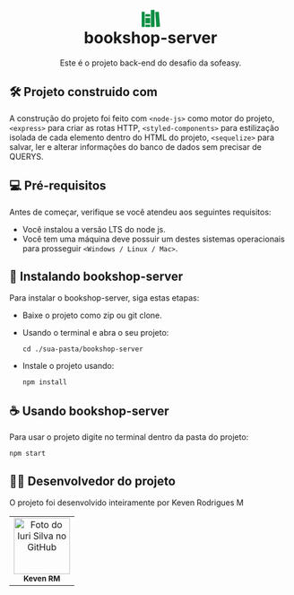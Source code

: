 <h1 align="center">
  <svg stroke="currentColor" fill="currentColor" stroke-width="0" viewBox="0 0 512 512" color="#0B8F44" height="35" width="35" xmlns="http://www.w3.org/2000/svg" style="color: rgb(11, 143, 68);"><path d="M84 480H28a12 12 0 01-12-12V92a12 12 0 0112-12h56a12 12 0 0112 12v376a12 12 0 01-12 12zm156-272v-52a12 12 0 00-12-12H124a12 12 0 00-12 12v52zM112 416v52a12 12 0 0012 12h104a12 12 0 0012-12v-52zm0-176h128v144H112zm228 240h-72a12 12 0 01-12-12V44a12 12 0 0112-12h72a12 12 0 0112 12v424a12 12 0 01-12 12zm29-379.3l30 367.83a12 12 0 0013.45 10.92l72.16-9a12 12 0 0010.47-12.9L465 91.21a12 12 0 00-13.2-10.94l-72.13 7.51A12 12 0 00369 100.7z"></path></svg>
 <br>bookshop-server
</h1>

<center>
  <p>Este é o projeto back-end do desafio da sofeasy.
  </p>
</center>


## 🛠️ Projeto construido com
A construção do projeto foi feito com `<node-js>` como motor do projeto, `<express>` para criar as rotas HTTP, `<styled-components>` para estilização isolada de cada elemento dentro do HTML do projeto, `<sequelize>` para salvar, ler e alterar informações do banco de dados sem precisar de QUERYS.


## 💻 Pré-requisitos

Antes de começar, verifique se você atendeu aos seguintes requisitos:

* Você instalou a versão LTS do node js.
* Você tem uma máquina deve possuir um destes sistemas operacionais para prosseguir `<Windows / Linux / Mac>`.

## 🚀 Instalando bookshop-server

Para instalar o bookshop-server, siga estas etapas:

- Baixe o projeto como zip ou git clone.

- Usando o terminal e abra o seu projeto:
  ```
  cd ./sua-pasta/bookshop-server
  ```
- Instale o projeto usando:
  ```
  npm install
  ```

## ☕ Usando bookshop-server

Para usar o projeto digite no terminal dentro da pasta do projeto:
```
npm start
```

## 👨‍💻 Desenvolvedor do projeto
O projeto foi desenvolvido inteiramente por <a hrf="https://github.com/Keven-RM">Keven Rodrigues M</a>
<table>
  <tr>
    <td align="center">
        <img src="https://avatars3.githubusercontent.com/u/59373806" width="100px;" alt="Foto do Iuri Silva no GitHub"/><br>
        <sub>
          <b>Keven RM</b>
        </sub>
    </td>
  </tr>
</table>